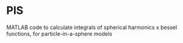 # PIS
MATLAB code to calculate integrals of spherical harmonics x bessel functions, for particle-in-a-sphere models
